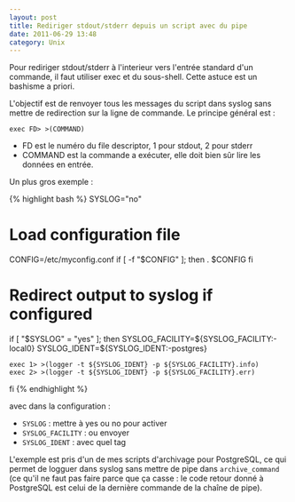 ```yaml
---
layout: post
title: Rediriger stdout/stderr depuis un script avec du pipe
date: 2011-06-29 13:48
category: Unix
---
```


Pour rediriger stdout/stderr à l'interieur vers l'entrée standard d'un
commande, il faut utiliser exec et du sous-shell. Cette astuce est un
bashisme a priori.

L'objectif est de renvoyer tous les messages du script dans syslog sans
mettre de redirection sur la ligne de commande. Le principe général
est :

    
    exec FD> >(COMMAND)
    

-   FD est le numéro du file descriptor, 1 pour stdout, 2 pour stderr
-   COMMAND est la commande a exécuter, elle doit bien sûr lire les
    données en entrée.

Un plus gros exemple :

{% highlight bash %}
SYSLOG="no"

# Load configuration file
CONFIG=/etc/myconfig.conf
if [ -f "$CONFIG" ]; then
    . $CONFIG
fi

# Redirect output to syslog if configured
if [ "$SYSLOG" = "yes" ]; then
    SYSLOG_FACILITY=${SYSLOG_FACILITY:-local0}
    SYSLOG_IDENT=${SYSLOG_IDENT:-postgres}

    exec 1> >(logger -t ${SYSLOG_IDENT} -p ${SYSLOG_FACILITY}.info)
    exec 2> >(logger -t ${SYSLOG_IDENT} -p ${SYSLOG_FACILITY}.err)
fi
{% endhighlight %}

avec dans la configuration :

-   `SYSLOG` : mettre à yes ou no pour activer
-   `SYSLOG_FACILITY` : ou envoyer
-   `SYSLOG_IDENT` : avec quel tag

L'exemple est pris d'un de mes scripts d'archivage pour PostgreSQL, ce
qui permet de logguer dans syslog sans mettre de pipe dans
`archive_command` (ce qu'il ne faut pas faire parce que ça casse : le
code retour donné à PostgreSQL est celui de la dernière commande de la
chaîne de pipe).
